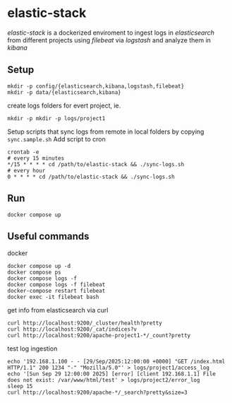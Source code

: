 # elastic-stack

*elastic-stack* is a dockerized enviroment to ingest logs in *elasticsearch* from different projects using *filebeat* via *logstash* and analyze them in *kibana*

## Setup 
```
mkdir -p config/{elasticsearch,kibana,logstash,filebeat}
mkdir -p data/{elasticsearch,kibana}
```
create logs folders for evert project, ie.
```
mkdir -p mkdir -p logs/project1
```

Setup scripts that sync logs from remote in local folders by copying `sync.sample.sh` 
Add script to cron 
```
crontab -e
# every 15 minutes
*/15 * * * * cd /path/to/elastic-stack && ./sync-logs.sh
# every hour
0 * * * * cd /path/to/elastic-stack && ./sync-logs.sh

```

## Run
```
docker compose up
```


## Useful commands
docker
```
docker compose up -d
docker compose ps
docker compose logs -f
docker compose logs -f filebeat
docker-compose restart filebeat
docker exec -it filebeat bash
```
get info from elasticsearch via curl
```
curl http://localhost:9200/_cluster/health?pretty
curl http://localhost:9200/_cat/indices?v
curl http://localhost:9200/apache-project1-*/_count?pretty 
```
test log ingestion
```
echo '192.168.1.100 - - [29/Sep/2025:12:00:00 +0000] "GET /index.html HTTP/1.1" 200 1234 "-" "Mozilla/5.0"' > logs/project1/access_log
echo '[Sun Sep 29 12:00:00 2025] [error] [client 192.168.1.1] File does not exist: /var/www/html/test' > logs/project2/error_log
sleep 15
curl http://localhost:9200/apache-*/_search?pretty&size=3
```
